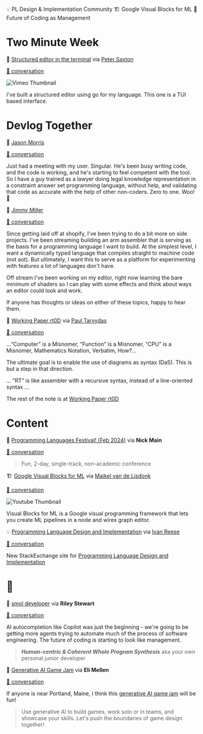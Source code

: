 <!--
.. title: Future of Coding Weekly 2023/05 Week 4
.. slug: future-of-coding-weekly-202305-week-4
.. date: 2023-05-22 09:35:28 UTC+02:00
.. tags: 
.. category: 
.. link: 
.. description: 
.. type: text
-->

💡 PL Design & Implementation Community 🏗️ Google Visual Blocks for ML 💼 Future of Coding as Management

# Two Minute Week

🎥 [Structured editor in the terminal](https://vimeo.com/827006232?share=copy) via [Peter Saxton](https://twitter.com/CrowdHailer)

[🧵 conversation](https://history.futureofcoding.org/history/weekly/2023/05/W4/two-minute-week.html#2023-05-15T18:58:39.134Z)

![Vimeo Thumbnail](https://i.vimeocdn.com/video/1670206361-a9b72015d894088b43f40e4cfd44418c486c33ba386062a871662c54014500f0-d_295x166)

I've built a structured editor using go for my language. This one is a TUI based interface. 

# Devlog Together

💬 [Jason Morris](https://twitter.com/RoundTableLaw)

[🧵 conversation](https://history.futureofcoding.org/history/weekly/2023/05/W4/devlog-together.html#2023-05-16T15:37:11.607Z)

Just had a meeting with my user. Singular. He's been busy writing code, and the code is working, and he's starting to feel competent with the tool. So I have a guy trained as a lawyer doing legal knowledge representation in a constraint answer set programming language, without help, and validating that code as accurate with the help of other non-coders. Zero to one. Woo! 🎉

💬 [Jimmy Miller](https://jimmyhmiller.github.io/)

[🧵 conversation](https://history.futureofcoding.org/history/weekly/2023/05/W4/devlog-together.html#2023-05-18T16:08:57.632Z)

Since getting laid off at shopify, I've been trying to do a bit more on side projects. I've been streaming building an arm assembler that is serving as the basis for a programming language I want to build. At the simplest level, I want a dynamically typed language that compiles straight to machine code (not aot). But ultimately, I want this to serve as a platform for experimenting with features a lot of languages don't have.



Off stream I've been working on my editor, right now learning the bare minimum of shaders so I can play with some effects and think about ways an editor could look and work.



If anyone has thoughts or ideas on either of these topics, happy to hear them.

📝 [Working Paper rt0D](https://github.com/guitarvydas/rt0d/blob/main/doc/2023-05-19-Working%20Paper%20rt0d.md) via [Paul Tarvydas](https://guitarvydas.github.io/2021/09/23/Manifesto.html)

[🧵 conversation](https://history.futureofcoding.org/history/weekly/2023/05/W4/devlog-together.html#2023-05-20T17:55:01.471Z)

...“Computer” is a Misnomer, “Function” is a Misnomer, “CPU” is a Misnomer, Mathematics Notation, Verbatim, How?...



The ultimate goal is to enable the use of diagrams as syntax (DaS).  This is but a step in that direction.



... “RT” is like assembler with a recursive syntax, instead of a line-oriented syntax ...



The rest of the note is at [Working Paper rt0D](https://github.com/guitarvydas/rt0d/blob/main/doc/2023-05-19-Working%20Paper%20rt0d.md)

# Content

📢 [Programming Languages Festival! (Feb 2024)](https://www.kickstarter.com/projects/contextfree/programming-languages-festival-feb-2024) via **Nick Main**

[🧵 conversation](https://history.futureofcoding.org/history/weekly/2023/05/W4/linking-together.html#2023-05-15T14:46:11.955Z)

>Fun, 2-day, single-track, non-academic conference

🏗️ [Google Visual Blocks for ML](https://youtu.be/dBEd8kY4gnA) via [Maikel van de Lisdonk](https://www.devhelpr.com/)

[🧵 conversation](https://history.futureofcoding.org/history/weekly/2023/05/W4/linking-together.html#2023-05-16T17:37:38.777Z)

![Youtube Thumbnail](https://img.youtube.com/vi/dBEd8kY4gnA/hqdefault.jpg)

Visual Blocks for ML is a Google visual programming framework that lets you create ML pipelines in a node and wires graph editor.

💡 [Programming Language Design and Implementation](https://languagedesign.stackexchange.com/) via [Ivan Reese](http://ivanish.ca/)

[🧵 conversation](https://history.futureofcoding.org/history/weekly/2023/05/W4/linking-together.html#2023-05-18T04:12:54.186Z)

New StackExchange site for [Programming Language Design and Implementation](https://languagedesign.stackexchange.com/)

# 🤖

💼 [smol developer](https://github.com/smol-ai/developer/) via **Riley Stewart**

[🧵 conversation](https://history.futureofcoding.org/history/weekly/2023/05/W4/of-ai.html#2023-05-15T05:12:05.695Z)

AI autocompletion like Copilot was just the beginning - we're going to be getting more agents trying to automate much of the process of software engineering. The future of coding is starting to look like management. 

> _**Human-centric & Coherent Whole Program Synthesis**_ aka your own personal junior developer

📢 [Generative AI Game Jam](https://www.eventbrite.com/e/generative-ai-game-jam-tickets-632344237637) via **Eli Mellen**

[🧵 conversation](https://history.futureofcoding.org/history/weekly/2023/05/W4/present-company.html#2023-05-20T20:41:04.556Z)

If anyone is near Portland, Maine, I think this [generative AI game jam](https://www.eventbrite.com/e/generative-ai-game-jam-tickets-632344237637) will be fun!

>Use generative AI to build games, work solo or in teams, and showcase your skills. Let's push the boundaries of game design together!

